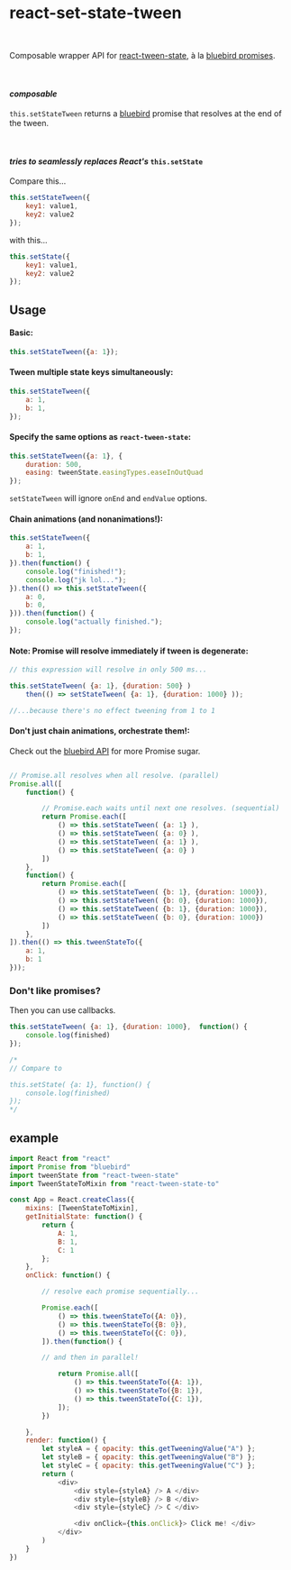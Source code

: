 # react-set-state-tween

</br>

Composable wrapper API for [react-tween-state](https://github.com/chenglou/react-tween-state), à la [bluebird promises](https://github.com/petkaantonov/bluebird).

</br>

#### *composable*

`this.setStateTween` returns a [bluebird](https://github.com/petkaantonov/bluebird) promise that resolves at the end of the tween.

</br>

#### *tries to seamlessly replaces React's* `this.setState`

Compare this...
```javascript
this.setStateTween({
    key1: value1,
    key2: value2
});
```
with this...
```javascript
this.setState({
    key1: value1,
    key2: value2
});
```





## Usage

#### Basic:
```javascript
this.setStateTween({a: 1});
```


#### Tween multiple state keys simultaneously:
```javascript
this.setStateTween({
    a: 1,
    b: 1,
});
```

#### Specify the same options as `react-tween-state`:
```javascript
this.setStateTween({a: 1}, {
    duration: 500,
    easing: tweenState.easingTypes.easeInOutQuad
});
```
`setStateTween` will ignore `onEnd` and `endValue` options.


#### Chain animations (and nonanimations!):
```javascript
this.setStateTween({
    a: 1,
    b: 1,
}).then(function() {
    console.log("finished!");
    console.log("jk lol...");
}).then(() => this.setStateTween({
    a: 0,
    b: 0,
})).then(function() {
    console.log("actually finished.");
});
```

#### Note: Promise will resolve immediately if tween is degenerate:

```javascript
// this expression will resolve in only 500 ms...

this.setStateTween( {a: 1}, {duration: 500} )
    then(() => setStateTween( {a: 1}, {duration: 1000} ));

//...because there's no effect tweening from 1 to 1
```

#### Don't just chain animations, orchestrate them!:
Check out the [bluebird API](https://github.com/petkaantonov/bluebird/blob/master/API.md) for more Promise sugar.
```javascript

// Promise.all resolves when all resolve. (parallel)
Promise.all([
    function() {

        // Promise.each waits until next one resolves. (sequential)
        return Promise.each([
            () => this.setStateTween( {a: 1} ),
            () => this.setStateTween( {a: 0} ),
            () => this.setStateTween( {a: 1} ),
            () => this.setStateTween( {a: 0} )
        ])
    },
    function() {
        return Promise.each([
            () => this.setStateTween( {b: 1}, {duration: 1000}),
            () => this.setStateTween( {b: 0}, {duration: 1000}),
            () => this.setStateTween( {b: 1}, {duration: 1000}),
            () => this.setStateTween( {b: 0}, {duration: 1000})
        ])
    },
]).then(() => this.tweenStateTo({
    a: 1,
    b: 1
}));
```

### Don't like promises?

Then you can use callbacks.

```javascript
this.setStateTween( {a: 1}, {duration: 1000},  function() {
    console.log(finished)
});

/*
// Compare to

this.setState( {a: 1}, function() {
    console.log(finished)
});
*/
```




## example

```javascript
import React from "react"
import Promise from "bluebird"
import tweenState from "react-tween-state"
import TweenStateToMixin from "react-tween-state-to"

const App = React.createClass({
    mixins: [TweenStateToMixin],
    getInitialState: function() {
        return {
            A: 1,
            B: 1,
            C: 1
        };
    },
    onClick: function() {

        // resolve each promise sequentially...

        Promise.each([
            () => this.tweenStateTo({A: 0}),
            () => this.tweenStateTo({B: 0}),
            () => this.tweenStateTo({C: 0}),
        ]).then(function() {

        // and then in parallel!

            return Promise.all([
                () => this.tweenStateTo({A: 1}),
                () => this.tweenStateTo({B: 1}),
                () => this.tweenStateTo({C: 1}),
            ]);
        })

    },
    render: function() {
        let styleA = { opacity: this.getTweeningValue("A") };
        let styleB = { opacity: this.getTweeningValue("B") };
        let styleC = { opacity: this.getTweeningValue("C") };
        return (
            <div>
                <div style={styleA} /> A </div>
                <div style={styleB} /> B </div>
                <div style={styleC} /> C </div>

                <div onClick={this.onClick}> Click me! </div>
            </div>
        )
    }
})
```

